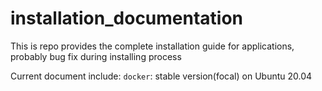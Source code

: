# installation_documentation
This is repo provides the complete installation guide for applications, probably bug fix during installing process

Current document include:
`docker`: stable version(focal) on Ubuntu 20.04

